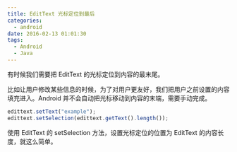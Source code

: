 ```yaml
---
title: EditText 光标定位到最后
categories:
  - android
date: 2016-02-13 01:01:30
tags:
  - Android
  - Java
---
```


有时候我们需要把 EditText 的光标定位到内容的最末尾。

比如让用户修改某些信息的时候，为了对用户更友好，我们把用户之前设置的内容填充进入。Android 并不会自动把光标移动到内容的末端，需要手动完成。

<!-- more -->

``` js
edittext.setText("example");
edittext.setSelection(edittext.getText().length());
```

使用 EditText 的 setSelection 方法，设置光标定位的位置为 EditText 的内容长度，就这么简单。
